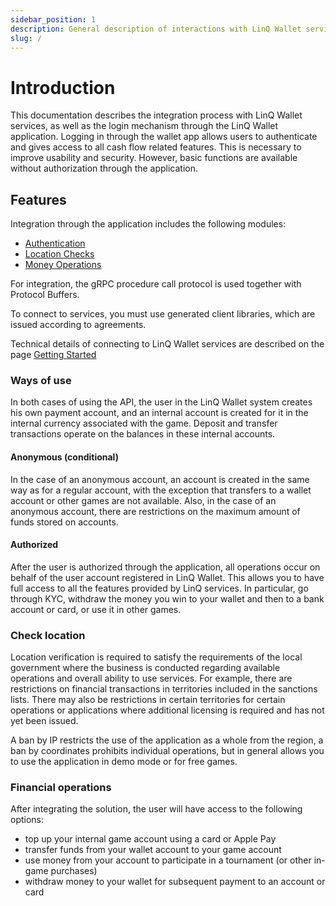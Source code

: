 ```yaml
---
sidebar_position: 1
description: General description of interactions with LinQ Wallet services
slug: /
---
```


# Introduction

This documentation describes the integration process with LinQ Wallet services, as well as the login mechanism through the LinQ Wallet application. Logging in through the wallet app allows users to authenticate and gives access to all cash flow related features. This is necessary to improve usability and security. However, basic functions are available without authorization through the application.

## Features

Integration through the application includes the following modules:

* [Authentication](modules/authentication.md "Registration and authorization in wallet services")
* [Location Checks](modules/location-checks.md "Check the location by IP address and more precise way using coordinates")
* [Money Operations](modules/money-operations.md "All cash related operations, including transfers and custom rewards")
<!-- * Playing Sessions(modules/playing-sessions.md "Playing related actions, like tournaments starting and players joining") -->

For integration, the gRPC procedure call protocol is used together with Protocol Buffers.

To connect to services, you must use generated client libraries, which are issued according to agreements.

Technical details of connecting to LinQ Wallet services are described on the page [Getting Started](./getting-started.mdx)

### Ways of use

In both cases of using the API, the user in the LinQ Wallet system creates his own payment account, and an internal account is created for it in the internal currency associated with the game. Deposit and transfer transactions operate on the balances in these internal accounts.

#### Anonymous (conditional)

In the case of an anonymous account, an account is created in the same way as for a regular account, with the exception that transfers to a wallet account or other games are not available. Also, in the case of an anonymous account, there are restrictions on the maximum amount of funds stored on accounts.

#### Authorized

After the user is authorized through the application, all operations occur on behalf of the user account registered in LinQ Wallet. This allows you to have full access to all the features provided by LinQ services. In particular, go through KYC, withdraw the money you win to your wallet and then to a bank account or card, or use it in other games.

### Check location

Location verification is required to satisfy the requirements of the local government where the business is conducted regarding available operations and overall ability to use services. For example, there are restrictions on financial transactions in territories included in the sanctions lists. There may also be restrictions in certain territories for certain operations or applications where additional licensing is required and has not yet been issued.

A ban by IP restricts the use of the application as a whole from the region, a ban by coordinates prohibits individual operations, but in general allows you to use the application in demo mode or for free games.

### Financial operations

After integrating the solution, the user will have access to the following options:

* top up your internal game account using a card or Apple Pay
* transfer funds from your wallet account to your game account
* use money from your account to participate in a tournament (or other in-game purchases)
* withdraw money to your wallet for subsequent payment to an account or card